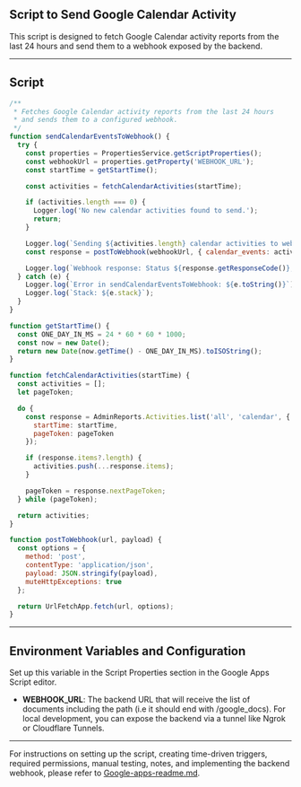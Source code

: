 ## Script to Send Google Calendar Activity

This script is designed to fetch Google Calendar activity reports from the last 24 hours and send them to a webhook exposed by the backend.

---

## Script

```javascript
/**
 * Fetches Google Calendar activity reports from the last 24 hours
 * and sends them to a configured webhook.
 */
function sendCalendarEventsToWebhook() {
  try {
    const properties = PropertiesService.getScriptProperties();
    const webhookUrl = properties.getProperty('WEBHOOK_URL');
    const startTime = getStartTime();

    const activities = fetchCalendarActivities(startTime);

    if (activities.length === 0) {
      Logger.log('No new calendar activities found to send.');
      return;
    }

    Logger.log(`Sending ${activities.length} calendar activities to webhook...`);
    const response = postToWebhook(webhookUrl, { calendar_events: activities });

    Logger.log(`Webhook response: Status ${response.getResponseCode()}, Body: ${response.getContentText()}`);
  } catch (e) {
    Logger.log(`Error in sendCalendarEventsToWebhook: ${e.toString()}`);
    Logger.log(`Stack: ${e.stack}`);
  }
}

function getStartTime() {
  const ONE_DAY_IN_MS = 24 * 60 * 60 * 1000;
  const now = new Date();
  return new Date(now.getTime() - ONE_DAY_IN_MS).toISOString();
}

function fetchCalendarActivities(startTime) {
  const activities = [];
  let pageToken;

  do {
    const response = AdminReports.Activities.list('all', 'calendar', {
      startTime: startTime,
      pageToken: pageToken
    });

    if (response.items?.length) {
      activities.push(...response.items);
    }

    pageToken = response.nextPageToken;
  } while (pageToken);

  return activities;
}

function postToWebhook(url, payload) {
  const options = {
    method: 'post',
    contentType: 'application/json',
    payload: JSON.stringify(payload),
    muteHttpExceptions: true
  };

  return UrlFetchApp.fetch(url, options);
}
```

---

## Environment Variables and Configuration

Set up this variable in the Script Properties section in the Google Apps Script editor.

- **WEBHOOK_URL**: The backend URL that will receive the list of documents including the path (i.e it should end with /google_docs). For local development, you can expose the backend via a tunnel like Ngrok or Cloudflare Tunnels.

---

For instructions on setting up the script, creating time-driven triggers, required permissions, manual testing, notes, and implementing the backend webhook, please refer to [Google-apps-readme.md](./Google-apps-readme.md).
